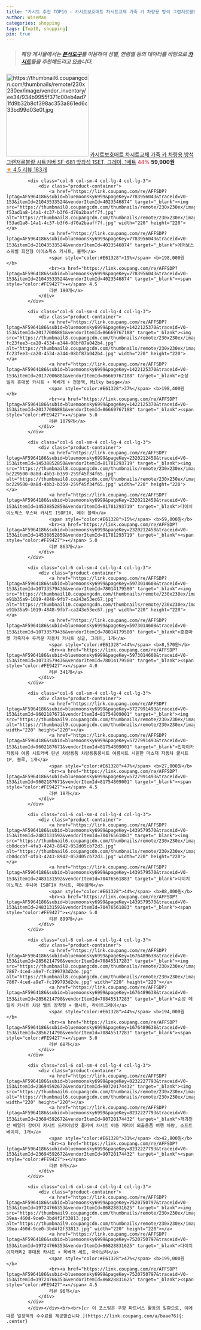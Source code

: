 ```yaml
---
title: "카시트 추천 TOP10 - 카시트보호매트 차시트교체 가죽 카 차량용 방석 그랜저르블랑 시트커버 SF-681 앞좌석 1SET, 그레이, 1세트"
author: WiseMan
categories: shopping
tags: [Top10, shopping]
pin: true
---
```


> ##### 해당 게시물에서는 [**분석도구**](https://itemscout.io/)를 이용하여 **성별**, **연령별** 등의 데이터를 바탕으로 [**카시트**](https://link.coupang.com/a/baae76)들을 추천해드리고 있습니다.
<div class="container"><div class="row">
            <div class="col-6 col-sm-4 col-lg-4 col-lg-3">
                <div class="product-container">
                    <a href="https://link.coupang.com/re/AFFSDP?lptag=AF5964186&subid=bluemoonsky6999&pageKey=7699885444&traceid=V0-153&itemId=20175918656&vendorItemId=85790982197" target="_blank"><img src="https://thumbnail6.coupangcdn.com/thumbnails/remote/230x230ex/image/vendor_inventory/ee34/934b9955f371c00eb4ad71fd9b32b8cf398ac353a861ed6c33bd99d03e0f.jpg" alt="https://thumbnail6.coupangcdn.com/thumbnails/remote/230x230ex/image/vendor_inventory/ee34/934b9955f371c00eb4ad71fd9b32b8cf398ac353a861ed6c33bd99d03e0f.jpg" width="220" height="220"></a>
                    <a href="https://link.coupang.com/re/AFFSDP?lptag=AF5964186&subid=bluemoonsky6999&pageKey=7699885444&traceid=V0-153&itemId=20175918656&vendorItemId=85790982197" target="_blank">카시트보호매트 차시트교체 가죽 카 차량용 방석 그랜저르블랑 시트커버 SF-681 앞좌석 1SET, 그레이, 1세트</a>
                    <span style="color:#E61328">44%</span> <b>59,900원</b>
                    <br><a href="https://link.coupang.com/re/AFFSDP?lptag=AF5964186&subid=bluemoonsky6999&pageKey=7699885444&traceid=V0-153&itemId=20175918656&vendorItemId=85790982197" target="_blank"><span style="color:#FE9427">★</span> 4.5
                    리뷰 183개</a>
                </div>
            </div>
            
            <div class="col-6 col-sm-4 col-lg-4 col-lg-3">
                <div class="product-container">
                    <a href="https://link.coupang.com/re/AFFSDP?lptag=AF5964186&subid=bluemoonsky6999&pageKey=7783956043&traceid=V0-153&itemId=21043533524&vendorItemId=4023546874" target="_blank"><img src="https://thumbnail8.coupangcdn.com/thumbnails/remote/230x230ex/image/retail/images/612532432871703-f53ad1a8-14a1-4c37-b3f6-d70a2baaff7f.jpg" alt="https://thumbnail8.coupangcdn.com/thumbnails/remote/230x230ex/image/retail/images/612532432871703-f53ad1a8-14a1-4c37-b3f6-d70a2baaff7f.jpg" width="220" height="220"></a>
                    <a href="https://link.coupang.com/re/AFFSDP?lptag=AF5964186&subid=bluemoonsky6999&pageKey=7783956043&traceid=V0-153&itemId=21043533524&vendorItemId=4023546874" target="_blank">에어보스 스위벨 회전형 아이소픽스 카시트, 블랙</a>
                    <span style="color:#E61328">19%</span> <b>198,000원</b>
                    <br><a href="https://link.coupang.com/re/AFFSDP?lptag=AF5964186&subid=bluemoonsky6999&pageKey=7783956043&traceid=V0-153&itemId=21043533524&vendorItemId=4023546874" target="_blank"><span style="color:#FE9427">★</span> 4.5
                    리뷰 190개</a>
                </div>
            </div>
            
            <div class="col-6 col-sm-4 col-lg-4 col-lg-3">
                <div class="product-container">
                    <a href="https://link.coupang.com/re/AFFSDP?lptag=AF5964186&subid=bluemoonsky6999&pageKey=1422125370&traceid=V0-153&itemId=20177006881&vendorItemId=86669767188" target="_blank"><img src="https://thumbnail8.coupangcdn.com/thumbnails/remote/230x230ex/image/retail/images/1499034617801568-fc23fee3-ca20-4534-a344-08bf87a042b4.jpg" alt="https://thumbnail8.coupangcdn.com/thumbnails/remote/230x230ex/image/retail/images/1499034617801568-fc23fee3-ca20-4534-a344-08bf87a042b4.jpg" width="220" height="220"></a>
                    <a href="https://link.coupang.com/re/AFFSDP?lptag=AF5964186&subid=bluemoonsky6999&pageKey=1422125370&traceid=V0-153&itemId=20177006881&vendorItemId=86669767188" target="_blank">순성 빌리 휴대용 카시트 + 목베개 + 전용백, Milky beige</a>
                    <span style="color:#E61328">37%</span> <b>198,400원</b>
                    <br><a href="https://link.coupang.com/re/AFFSDP?lptag=AF5964186&subid=bluemoonsky6999&pageKey=1422125370&traceid=V0-153&itemId=20177006881&vendorItemId=86669767188" target="_blank"><span style="color:#FE9427">★</span> 5.0
                    리뷰 1079개</a>
                </div>
            </div>
            
            <div class="col-6 col-sm-4 col-lg-4 col-lg-3">
                <div class="product-container">
                    <a href="https://link.coupang.com/re/AFFSDP?lptag=AF5964186&subid=bluemoonsky6999&pageKey=2320212458&traceid=V0-153&itemId=14538852850&vendorItemId=81781293719" target="_blank"><img src="https://thumbnail8.coupangcdn.com/thumbnails/remote/230x230ex/image/retail/images/1580649768777225-bc229500-0a8d-4bb3-b359-259f45f34f65.jpg" alt="https://thumbnail8.coupangcdn.com/thumbnails/remote/230x230ex/image/retail/images/1580649768777225-bc229500-0a8d-4bb3-b359-259f45f34f65.jpg" width="220" height="220"></a>
                    <a href="https://link.coupang.com/re/AFFSDP?lptag=AF5964186&subid=bluemoonsky6999&pageKey=2320212458&traceid=V0-153&itemId=14538852850&vendorItemId=81781293719" target="_blank">다이치 이노픽스 부스터 카시트 ISOFIX, 메쉬 블랙</a>
                    <span style="color:#E61328">15%</span> <b>59,000원</b>
                    <br><a href="https://link.coupang.com/re/AFFSDP?lptag=AF5964186&subid=bluemoonsky6999&pageKey=2320212458&traceid=V0-153&itemId=14538852850&vendorItemId=81781293719" target="_blank"><span style="color:#FE9427">★</span> 5.0
                    리뷰 863개</a>
                </div>
            </div>
            
            <div class="col-6 col-sm-4 col-lg-4 col-lg-3">
                <div class="product-container">
                    <a href="https://link.coupang.com/re/AFFSDP?lptag=AF5964186&subid=bluemoonsky6999&pageKey=5973014608&traceid=V0-153&itemId=10733579436&vendorItemId=78014179580" target="_blank"><img src="https://thumbnail10.coupangcdn.com/thumbnails/remote/230x230ex/image/retail/images/4089414580913730-e91b35a9-1019-4848-9fb7-ca243e53ec67.jpg" alt="https://thumbnail10.coupangcdn.com/thumbnails/remote/230x230ex/image/retail/images/4089414580913730-e91b35a9-1019-4848-9fb7-ca243e53ec67.jpg" width="220" height="220"></a>
                    <a href="https://link.coupang.com/re/AFFSDP?lptag=AF5964186&subid=bluemoonsky6999&pageKey=5973014608&traceid=V0-153&itemId=10733579436&vendorItemId=78014179580" target="_blank">홍홍마켓 가죽자수 두꺼운 자동차 카시트 싱글, 그레이, 1개</a>
                    <span style="color:#E61328">44%</span> <b>8,570원</b>
                    <br><a href="https://link.coupang.com/re/AFFSDP?lptag=AF5964186&subid=bluemoonsky6999&pageKey=5973014608&traceid=V0-153&itemId=10733579436&vendorItemId=78014179580" target="_blank"><span style="color:#FE9427">★</span> 4.0
                    리뷰 341개</a>
                </div>
            </div>
            
            <div class="col-6 col-sm-4 col-lg-4 col-lg-3">
                <div class="product-container">
                    <a href="https://link.coupang.com/re/AFFSDP?lptag=AF5964186&subid=bluemoonsky6999&pageKey=5727991493&traceid=V0-153&itemId=9602187671&vendorItemId=81754809001" target="_blank"><img src="https://thumbnail9.coupangcdn.com/thumbnails/remote/230x230ex/image/vendor_inventory/fef4/25fce3e9c4c5ee2cd0af36d0aa2758f5f5802a6871359e88fbd30bdff71c.jpg" alt="https://thumbnail9.coupangcdn.com/thumbnails/remote/230x230ex/image/vendor_inventory/fef4/25fce3e9c4c5ee2cd0af36d0aa2758f5f5802a6871359e88fbd30bdff71c.jpg" width="220" height="220"></a>
                    <a href="https://link.coupang.com/re/AFFSDP?lptag=AF5964186&subid=bluemoonsky6999&pageKey=5727991493&traceid=V0-153&itemId=9602187671&vendorItemId=81754809001" target="_blank">인마이카 자동차 여름 시트커버 린넨 차량용품 차량용통풍시트 여름시트 시원한 마소재 자동차 쿨시트 1P, 블루, 1개</a>
                    <span style="color:#E61328">47%</span> <b>27,000원</b>
                    <br><a href="https://link.coupang.com/re/AFFSDP?lptag=AF5964186&subid=bluemoonsky6999&pageKey=5727991493&traceid=V0-153&itemId=9602187671&vendorItemId=81754809001" target="_blank"><span style="color:#FE9427">★</span> 4.5
                    리뷰 18개</a>
                </div>
            </div>
            
            <div class="col-6 col-sm-4 col-lg-4 col-lg-3">
                <div class="product-container">
                    <a href="https://link.coupang.com/re/AFFSDP?lptag=AF5964186&subid=bluemoonsky6999&pageKey=1439579570&traceid=V0-153&itemId=2483131592&vendorItemId=70476561883" target="_blank"><img src="https://thumbnail6.coupangcdn.com/thumbnails/remote/230x230ex/image/retail/images/875468058003422-cb0dccbf-4fa3-4243-8942-052d05cb72d3.jpg" alt="https://thumbnail6.coupangcdn.com/thumbnails/remote/230x230ex/image/retail/images/875468058003422-cb0dccbf-4fa3-4243-8942-052d05cb72d3.jpg" width="220" height="220"></a>
                    <a href="https://link.coupang.com/re/AFFSDP?lptag=AF5964186&subid=bluemoonsky6999&pageKey=1439579570&traceid=V0-153&itemId=2483131592&vendorItemId=70476561883" target="_blank">다이치 이노픽스 주니어 ISOFIX 카시트, 매쉬블랙</a>
                    <span style="color:#E61328">44%</span> <b>88,000원</b>
                    <br><a href="https://link.coupang.com/re/AFFSDP?lptag=AF5964186&subid=bluemoonsky6999&pageKey=1439579570&traceid=V0-153&itemId=2483131592&vendorItemId=70476561883" target="_blank"><span style="color:#FE9427">★</span> 5.0
                    리뷰 899개</a>
                </div>
            </div>
            
            <div class="col-6 col-sm-4 col-lg-4 col-lg-3">
                <div class="product-container">
                    <a href="https://link.coupang.com/re/AFFSDP?lptag=AF5964186&subid=bluemoonsky6999&pageKey=1676489638&traceid=V0-153&itemId=2856214790&vendorItemId=70845517283" target="_blank"><img src="https://thumbnail8.coupangcdn.com/thumbnails/remote/230x230ex/image/retail/images/2020/06/08/17/2/716396fd-7867-4ced-a9e7-fc199793d2de.jpg" alt="https://thumbnail8.coupangcdn.com/thumbnails/remote/230x230ex/image/retail/images/2020/06/08/17/2/716396fd-7867-4ced-a9e7-fc199793d2de.jpg" width="220" height="220"></a>
                    <a href="https://link.coupang.com/re/AFFSDP?lptag=AF5964186&subid=bluemoonsky6999&pageKey=1676489638&traceid=V0-153&itemId=2856214790&vendorItemId=70845517283" target="_blank">순성 데일리 카시트 차량 벨트 장착형 + 쿨시트, 라이트그레이</a>
                    <span style="color:#E61328">44%</span> <b>194,000원</b>
                    <br><a href="https://link.coupang.com/re/AFFSDP?lptag=AF5964186&subid=bluemoonsky6999&pageKey=1676489638&traceid=V0-153&itemId=2856214790&vendorItemId=70845517283" target="_blank"><span style="color:#FE9427">★</span> 5.0
                    리뷰 68개</a>
                </div>
            </div>
            
            <div class="col-6 col-sm-4 col-lg-4 col-lg-3">
                <div class="product-container">
                    <a href="https://link.coupang.com/re/AFFSDP?lptag=AF5964186&subid=bluemoonsky6999&pageKey=8232227793&traceid=V0-153&itemId=23694592672&vendorItemId=90720174432" target="_blank"><img src="https://thumbnail6.coupangcdn.com/thumbnails/remote/230x230ex/image/vendor_inventory/6151/98cd8d5399f10cf5d349505daeb8a3d03e6ae99429d2e7ae74a41b10c824.jpg" alt="https://thumbnail6.coupangcdn.com/thumbnails/remote/230x230ex/image/vendor_inventory/6151/98cd8d5399f10cf5d349505daeb8a3d03e6ae99429d2e7ae74a41b10c824.jpg" width="220" height="220"></a>
                    <a href="https://link.coupang.com/re/AFFSDP?lptag=AF5964186&subid=bluemoonsky6999&pageKey=8232227793&traceid=V0-153&itemId=23694592672&vendorItemId=90720174432" target="_blank">개과천선 베일리 강아지 카시트 드라이빙킷 풀커버 차시트 이동 캐리어 외출용품 여행 차량, 소프트 베이지, 1개</a>
                    <span style="color:#E61328">31%</span> <b>42,800원</b>
                    <br><a href="https://link.coupang.com/re/AFFSDP?lptag=AF5964186&subid=bluemoonsky6999&pageKey=8232227793&traceid=V0-153&itemId=23694592672&vendorItemId=90720174432" target="_blank"><span style="color:#FE9427">★</span> 
                    리뷰 0개</a>
                </div>
            </div>
            
            <div class="col-6 col-sm-4 col-lg-4 col-lg-3">
                <div class="product-container">
                    <a href="https://link.coupang.com/re/AFFSDP?lptag=AF5964186&subid=bluemoonsky6999&pageKey=7520750797&traceid=V0-153&itemId=19724766353&vendorItemId=86828831625" target="_blank"><img src="https://thumbnail9.coupangcdn.com/thumbnails/remote/230x230ex/image/retail/images/2023/08/09/14/7/400c7436-39ea-460d-9ce0-3bd4f2f33813.jpg" alt="https://thumbnail9.coupangcdn.com/thumbnails/remote/230x230ex/image/retail/images/2023/08/09/14/7/400c7436-39ea-460d-9ce0-3bd4f2f33813.jpg" width="220" height="220"></a>
                    <a href="https://link.coupang.com/re/AFFSDP?lptag=AF5964186&subid=bluemoonsky6999&pageKey=7520750797&traceid=V0-153&itemId=19724766353&vendorItemId=86828831625" target="_blank">다이치 이지캐리2 휴대용 카시트 + 목베개 세트, 아이보리</a>
                    <span style="color:#E61328">47%</span> <b>199,000원</b>
                    <br><a href="https://link.coupang.com/re/AFFSDP?lptag=AF5964186&subid=bluemoonsky6999&pageKey=7520750797&traceid=V0-153&itemId=19724766353&vendorItemId=86828831625" target="_blank"><span style="color:#FE9427">★</span> 4.5
                    리뷰 96개</a>
                </div>
            </div>
            </div></div><br><br>[👉 이 포스팅은 쿠팡 파트너스 활동의 일환으로, 이에 따른 일정액의 수수료를 제공받습니다.](https://link.coupang.com/a/baae76){: .center}